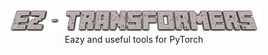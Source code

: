 <p align="center">
    <br>
    <img src="https://raw.githubusercontent.com/p208p2002/drive/master/drive/ez%20-%20transformers.png" width="400"/>
    <br>
    Eazy and useful tools for PyTorch
<p>
